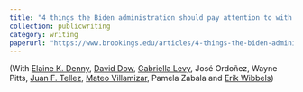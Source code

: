 ```yaml
---
title: "4 things the Biden administration should pay attention to with the border crisis"
collection: publicwriting
category: writing
paperurl: "https://www.brookings.edu/articles/4-things-the-biden-administration-should-pay-attention-to-with-the-border-crisis/"
---
```


(With [Elaine K. Denny](https://faculty.ucmerced.edu/edenny/), [David Dow](https://sites.google.com/view/davidadow/home), [Gabriella Levy](https://gabriellalevy.net/), José Ordoñez, Wayne Pitts, [Juan F. Tellez](https://juanftellez.com/), [Mateo Villamizar](https://mateovillamizarchaparro.github.io/), Pamela Zabala and [Erik Wibbels](https://web.sas.upenn.edu/ewibbels/))
